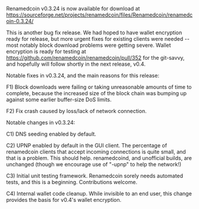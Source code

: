 Renamedcoin v0.3.24 is now available for download at
https://sourceforge.net/projects/renamedcoin/files/Renamedcoin/renamedcoin-0.3.24/

This is another bug fix release.  We had hoped to have wallet encryption ready for release, but more urgent fixes for existing clients were needed -- most notably block download problems were getting severe.  Wallet encryption is ready for testing at https://github.com/renamedcoin/renamedcoin/pull/352 for the git-savvy, and hopefully will follow shortly in the next release, v0.4.

Notable fixes in v0.3.24, and the main reasons for this release:

F1) Block downloads were failing or taking unreasonable amounts of time to complete, because the increased size of the block chain was bumping up against some earlier buffer-size DoS limits.

F2) Fix crash caused by loss/lack of network connection.

Notable changes in v0.3.24:

C1) DNS seeding enabled by default.

C2) UPNP enabled by default in the GUI client.  The percentage of renamedcoin clients that accept incoming connections is quite small, and that is a problem.  This should help.  renamedcoind, and unofficial builds, are unchanged (though we encourage use of "-upnp" to help the network!)

C3) Initial unit testing framework.  Renamedcoin sorely needs automated tests, and this is a beginning.  Contributions welcome.

C4) Internal wallet code cleanup.  While invisible to an end user, this change provides the basis for v0.4's wallet encryption.
